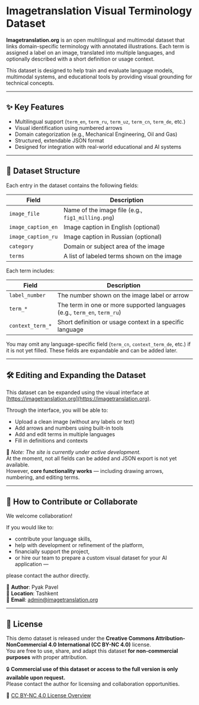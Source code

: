 
# Imagetranslation Visual Terminology Dataset

**Imagetranslation.org** is an open multilingual and multimodal dataset that links domain-specific terminology with annotated illustrations. Each term is assigned a label on an image, translated into multiple languages, and optionally described with a short definition or usage context.

This dataset is designed to help train and evaluate language models, multimodal systems, and educational tools by providing visual grounding for technical concepts.

---

## ✨ Key Features

- Multilingual support (`term_en`, `term_ru`, `term_uz`, `term_cn`, `term_de`, etc.)
- Visual identification using numbered arrows
- Domain categorization (e.g., Mechanical Engineering, Oil and Gas)
- Structured, extendable JSON format
- Designed for integration with real-world educational and AI systems

---

## 📁 Dataset Structure

Each entry in the dataset contains the following fields:

| Field                | Description |
|----------------------|-------------|
| `image_file`         | Name of the image file (e.g., `fig1_milling.png`) |
| `image_caption_en`   | Image caption in English (optional) |
| `image_caption_ru`   | Image caption in Russian (optional) |
| `category`           | Domain or subject area of the image |
| `terms`              | A list of labeled terms shown on the image |

Each term includes:

| Field                | Description |
|----------------------|-------------|
| `label_number`       | The number shown on the image label or arrow |
| `term_*`             | The term in one or more supported languages (e.g., `term_en`, `term_ru`) |
| `context_term_*`     | Short definition or usage context in a specific language |

You may omit any language-specific field (`term_cn`, `context_term_de`, etc.) if it is not yet filled. These fields are expandable and can be added later.

---

## 🛠 Editing and Expanding the Dataset

This dataset can be expanded using the visual interface at [https://imagetranslation.org](https://imagetranslation.org).

Through the interface, you will be able to:

- Upload a clean image (without any labels or text)
- Add arrows and numbers using built-in tools
- Add and edit terms in multiple languages
- Fill in definitions and contexts

🔧 *Note: The site is currently under active development.*  
At the moment, not all fields can be added and JSON export is not yet available.  
However, **core functionality works** — including drawing arrows, numbering, and editing terms.

---

## 🤝 How to Contribute or Collaborate

We welcome collaboration!

If you would like to:
- contribute your language skills,
- help with development or refinement of the platform,
- financially support the project,
- or hire our team to prepare a custom visual dataset for your AI application —

please contact the author directly.

👤 **Author**: Pyak Pavel  
📍 **Location**: Tashkent  
📧 **Email**: admin@imagetranslation.org

---

## 📜 License

This demo dataset is released under the **Creative Commons Attribution-NonCommercial 4.0 International (CC BY-NC 4.0)** license.  
You are free to use, share, and adapt this dataset **for non-commercial purposes** with proper attribution.

🔒 **Commercial use of this dataset or access to the full version is only available upon request.**  
Please contact the author for licensing and collaboration opportunities.

🔗 [CC BY-NC 4.0 License Overview](https://creativecommons.org/licenses/by-nc/4.0/)

